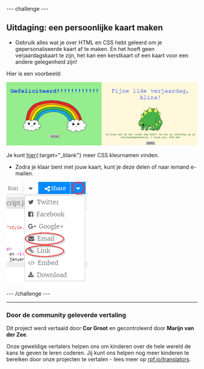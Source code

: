 --- challenge ---

## Uitdaging: een persoonlijke kaart maken

+ Gebruik alles wat je over HTML en CSS hebt geleerd om je gepersonaliseerde kaart af te maken. En het hoeft geen verjaardagskaart te zijn, het kan een kerstkaart of een kaart voor een andere gelegenheid zijn!

Hier is een voorbeeld:

![screenshot](images/birthday-final.png)

Je kunt [hier](http://jumpto.cc/colours){:target="_blank"} meer CSS kleurnamen vinden.

+ Zodra je klaar bent met jouw kaart, kunt je deze delen of naar iemand e-mailen.

![screenshot](images/birthday-share.png)

--- /challenge ---
***
### Door de community geleverde vertaling
Dit project werd vertaald door **Cor Groot** en gecontroleerd door **Marijn van der Zee**.

Onze geweldige vertalers helpen ons om kinderen over de hele wereld de kans te geven te leren coderen. Jij kunt ons helpen nog meer kinderen te bereiken door onze projecten te vertalen - lees meer op [rpf.io/translators](https://rpf.io/translators).
